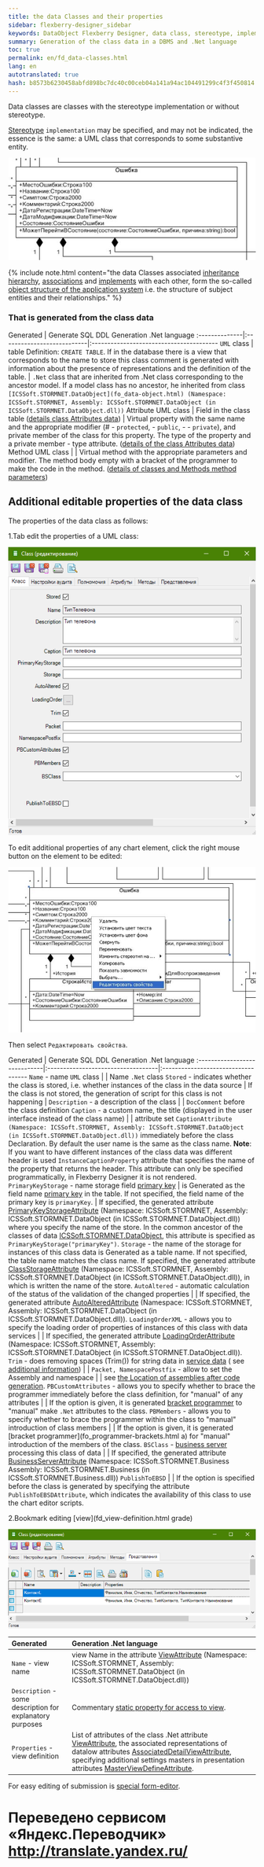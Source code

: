 ```yaml
--- 
title: the data Classes and their properties 
sidebar: flexberry-designer_sidebar 
keywords: DataObject Flexberry Designer, data class, stereotype, implementation, performance 
summary: Generation of the class data in a DBMS and .Net language 
toc: true 
permalink: en/fd_data-classes.html 
lang: en 
autotranslated: true 
hash: b8573b6230458abfd898bc7dc40c00ceb04a141a94ac104491299c4f3f450814 
--- 
```


Data classes are classes with the stereotype implementation or without stereotype. 

[Stereotype](fd_key-concepts.html) `implementation` may be specified, and may not be indicated, the essence is the same: a UML class that corresponds to some substantive entity. 

![](/images/pages/products/flexberry-designer/class-diagram/implementation.png) 

{% include note.html content="the data Classes associated [inheritance hierarchy](fd_inheritance.html), [associations](fd_master-association.html) and [implements](fo_detail-associations-properties.html) with each other, form the so-called [object structure of the application system](fd_key-concepts.html) i.e. the structure of subject entities and their relationships." %} 


### That is generated from the class data 

Generated | Generate SQL DDL Generation .Net language 
:--------------|:---------------------------|:---------------------------------------- 
`UML` class | table Definition: `CREATE TABLE`. If in the database there is a view that corresponds to the name to store this class comment is generated with information about the presence of representations and the definition of the table. | `.Net` class that are inherited from .Net class corresponding to the ancestor model. If a model class has no ancestor, he inherited from class `[ICSSoft.STORMNET.DataObject](fo_data-object.html) (Namespace: ICSSoft.STORMNET, Assembly: ICSSoft.STORMNET.DataObject (in ICSSoft.STORMNET.DataObject.dll))` 
Attribute UML class | Field in the class table ([details class Attributes data](fo_attributes-class-data.html)) | Virtual property with the same name and the appropriate modifier (# - `protected`, - `public`, - - `private`), and private member of the class for this property. The type of the property and a private member - type attribute. ([details of the class Attributes data](fo_attributes-class-data.html)) 
Method UML class | | Virtual method with the appropriate parameters and modifier. The method body empty with a bracket of the programmer to make the code in the method. ([details of classes and Methods method parameters](fd_methods-parameters.html)) 


## Additional editable properties of the data class 

The properties of the data class as follows: 

1.Tab edit the properties of a UML class: 

![](/images/pages/products/flexberry-designer/class-diagram/implprop1.png) 

To edit additional properties of any chart element, click the right mouse button on the element to be edited: 

![](/images/pages/products/flexberry-designer/class-diagram/additionalprops.jpg) 

Then select `Редактировать свойства`. 

Generated | Generate SQL DDL Generation .Net language 
:-----------------------------|:-----------------------------------|:----------------------------------- 
`Name` - name `UML` class | | Name `.Net` class 
`Stored` - indicates whether the class is stored, i.e. whether instances of the class in the data source | If the class is not stored, the generation of script for this class is not happening | 
`Description` - a description of the class | | `DocComment` before the class definition 
`Caption` - a custom name, the title (displayed in the user interface instead of the class name) | | attribute set `CaptionAttribute (Namespace: ICSSoft.STORMNET, Assembly: ICSSoft.STORMNET.DataObject (in ICSSoft.STORMNET.DataObject.dll))` immediately before the class Declaration. By default the user name is the same as the class name. __Note__: If you want to have different instances of the class data was different header is used `InstanceCaptionProperty` attribute that specifies the name of the property that returns the header. This attribute can only be specified programmatically, in Flexberry Designer it is not rendered. 
`PrimaryKeyStorage` - name storage field [primary key](fo_primary-keys-objects.html) | is Generated as the field name [primary key](fo_primary-keys-objects.html) in the table. If not specified, the field name of the primary key is `primaryKey`. | If specified, the generated attribute [PrimaryKeyStorageAttribute](fo_storing-data-objects.html) (Namespace: ICSSoft.STORMNET, Assembly: ICSSoft.STORMNET.DataObject (in ICSSoft.STORMNET.DataObject.dll)) where you specify the name of the store. In the common ancestor of the classes of data [ICSSoft.STORMNET.DataObject](fo_data-object.html), this attribute is specified as `PrimaryKeyStorage("primaryKey")`. 
`Storage` - the name of the storage for instances of this class data is Generated as a table name. If not specified, the table name matches the class name. If specified, the generated attribute [ClassStorageAttribute](fo_storing-data-objects.html) (Namespace: ICSSoft.STORMNET, Assembly: ICSSoft.STORMNET.DataObject (in ICSSoft.STORMNET.DataObject.dll)), in which is written the name of the store. 
`AutoAltered` - automatic calculation of the status of the validation of the changed properties | | If specified, the generated attribute [AutoAlteredAttribute](fo_object-status.html) (Namespace: ICSSoft.STORMNET, Assembly: ICSSoft.STORMNET.DataObject (in ICSSoft.STORMNET.DataObject.dll)).
`LoadingOrderXML` - allows you to specify the loading order of properties of instances of this class with data services | | If specified, the generated attribute [LoadingOrderAttribute](fo_order-loading-property.html) (Namespace: ICSSoft.STORMNET, Assembly: ICSSoft.STORMNET.DataObject (in ICSSoft.STORMNET.DataObject.dll)). 
`Trim` - does removing spaces (Trim()) for string data in [service data](fo_data-service.html) ( see [additional information](fo_trimmed-string-storage.html)) | | 
`Packet, NamespacePostfix` - allow to set the Assembly and namespace | | see [the Location of assemblies after code generation](fo_location-assembly.html). 
`PBCustomAttributes` - allows you to specify whether to brace the programmer immediately before the class definition, for "manual" of any attributes | | If the option is given, it is generated [bracket programmer](fo_programmer-brackets.html) to "manual" make `.Net` attributes to the class. 
`PBMembers` - allows you to specify whether to brace the programmer within the class to "manual" introduction of class members | | If the option is given, it is generated [bracket programmer](fo_programmer-brackets.html a) for "manual" introduction of the members of the class. 
`BSClass` - [business server](fd_business-servers.html) processing this class of data | | If specified, the generated attribute [BusinessServerAttribute](fo_user-operations-dataservice.html) (Namespace: ICSSoft.STORMNET.Business Assembly: ICSSoft.STORMNET.Business (in ICSSoft.STORMNET.Business.dll)) 
`PublishToEBSD` | | If the option is specified before the class is generated by specifying the attribute `PublishToEBSDAttribute`, which indicates the availability of this class to use the chart editor scripts. 

2.Bookmark editing [view](fd_view-definition.html grade) 

![](/images/pages/products/flexberry-designer/class-diagram/implprop2.png) 

Generated | Generation .Net language 
:------------------------|:------------------------------- 
`Name` - view name | view Name in the attribute [ViewAttribute](fd_view-definition.html) (Namespace: ICSSoft.STORMNET, Assembly: ICSSoft.STORMNET.DataObject (in ICSSoft.STORMNET.DataObject.dll)) 
`Description` - some description for explanatory purposes | Commentary [static property for access to view](fo_static-view-accessors.html). 
`Properties` - view definition | List of attributes of the class .Net attribute [ViewAttribute](fd_view-definition.html), the associated representations of datalow attributes [AssociatedDetailViewAttribute](fd_view-definition.html), specifying additional settings masters in presentation attributes [MasterViewDefineAttribute](fd_view-definition.html). 

For easy editing of submission is [special form-editor](fd_view-edit-form.html).


 # Переведено сервисом «Яндекс.Переводчик» http://translate.yandex.ru/